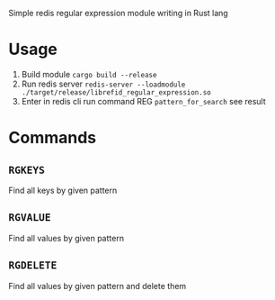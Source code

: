 Simple redis regular expression module writing in Rust lang

# Usage
1. Build module `cargo build --release`
2. Run redis server `redis-server --loadmodule ./target/release/librefid_regular_expression.so`
3. Enter in redis cli run command REG `pattern_for_search` see result

# Commands
## `RGKEYS`
Find all keys by given pattern

## `RGVALUE`
Find all values by given pattern

## `RGDELETE`
Find all values by given pattern and delete them
